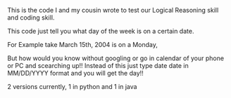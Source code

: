 This is the code I and my cousin wrote to test our Logical Reasoning skill and coding skill.

This code just tell you what day of the week is on a certain date. 

For Example take March 15th, 2004 is on a Monday, 

But how would you know without googling or go in calendar of your phone or PC and  scearching up!!
Instead of this just type date date in MM/DD/YYYY format and you will get the day!!

2 versions currently, 1 in python and 1 in java
